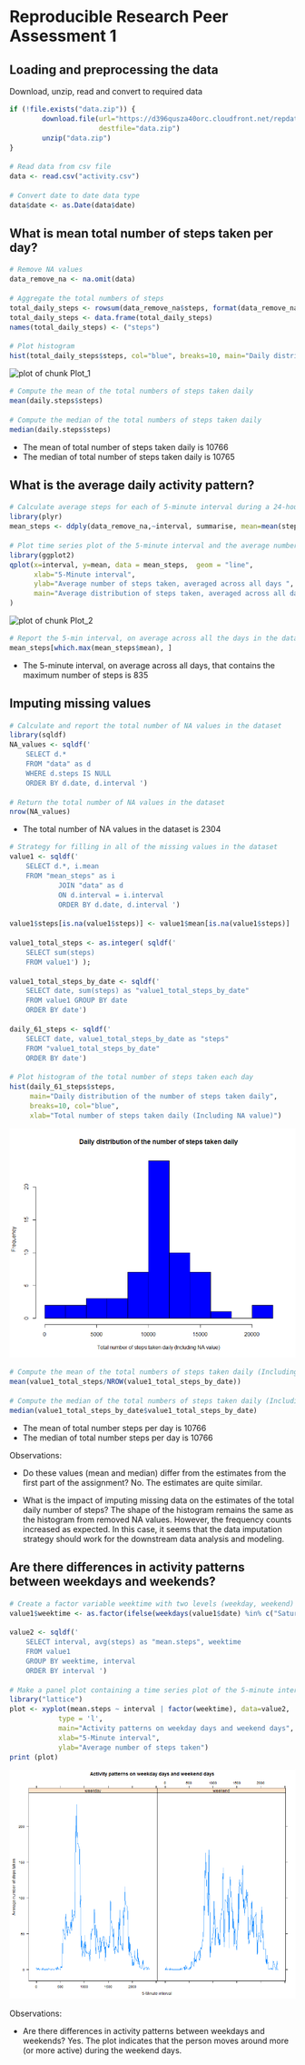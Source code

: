 # Reproducible Research Peer Assessment 1

## Loading and preprocessing the data

Download, unzip, read and convert to required data

```r
if (!file.exists("data.zip")) {
        download.file(url="https://d396qusza40orc.cloudfront.net/repdata%2Fdata%2Factivity.zip",
                      destfile="data.zip")
        unzip("data.zip")
}

# Read data from csv file
data <- read.csv("activity.csv")

# Convert date to date data type
data$date <- as.Date(data$date)
```

## What is mean total number of steps taken per day?

```r
# Remove NA values
data_remove_na <- na.omit(data) 

# Aggregate the total numbers of steps
total_daily_steps <- rowsum(data_remove_na$steps, format(data_remove_na$date, '%Y-%m-%d')) 
total_daily_steps <- data.frame(total_daily_steps) 
names(total_daily_steps) <- ("steps")

# Plot histogram
hist(total_daily_steps$steps, col="blue", breaks=10, main="Daily distribution of the total number of steps taken daily", xlab="Total number of steps")
````
![plot of chunk Plot_1](figure/Plot_1.png)

```r
# Compute the mean of the total numbers of steps taken daily
mean(daily.steps$steps)

# Compute the median of the total numbers of steps taken daily
median(daily.steps$steps)
```
- The mean of total number of steps taken daily is 10766
- The median of total number of steps taken daily is 10765

## What is the average daily activity pattern?

```r
# Calculate average steps for each of 5-minute interval during a 24-hour period
library(plyr)
mean_steps <- ddply(data_remove_na,~interval, summarise, mean=mean(steps))

# Plot time series plot of the 5-minute interval and the average number of steps taken, averaged across all days
library(ggplot2)
qplot(x=interval, y=mean, data = mean_steps,  geom = "line",
      xlab="5-Minute interval",
      ylab="Average number of steps taken, averaged across all days ",
      main="Average distribution of steps taken, averaged across all days"
)
````

![plot of chunk Plot_2](figure/Plot_2.png)

```r
# Report the 5-min interval, on average across all the days in the dataset, contains the maximum number of steps
mean_steps[which.max(mean_steps$mean), ]
```
- The 5-minute interval, on average across all days, that contains the maximum number of steps is 835

## Imputing missing values

```r
# Calculate and report the total number of NA values in the dataset
library(sqldf)
NA_values <- sqldf(' 
    SELECT d.*            
    FROM "data" as d
    WHERE d.steps IS NULL 
    ORDER BY d.date, d.interval ')

# Return the total number of NA values in the dataset
nrow(NA_values)
```
- The total number of NA values in the dataset is 2304

```r
# Strategy for filling in all of the missing values in the dataset
value1 <- sqldf('  
    SELECT d.*, i.mean
    FROM "mean_steps" as i
            JOIN "data" as d
            ON d.interval = i.interval 
            ORDER BY d.date, d.interval ') 

value1$steps[is.na(value1$steps)] <- value1$mean[is.na(value1$steps)]

value1_total_steps <- as.integer( sqldf(' 
    SELECT sum(steps)  
    FROM value1') );

value1_total_steps_by_date <- sqldf(' 
    SELECT date, sum(steps) as "value1_total_steps_by_date" 
    FROM value1 GROUP BY date 
    ORDER BY date') 

daily_61_steps <- sqldf('   
    SELECT date, value1_total_steps_by_date as "steps"
    FROM "value1_total_steps_by_date"
    ORDER BY date')

# Plot histogram of the total number of steps taken each day
hist(daily_61_steps$steps, 
     main="Daily distribution of the number of steps taken daily",
     breaks=10, col="blue", 
     xlab="Total number of steps taken daily (Including NA value)")
```
![plot of chunk Plot_3](figure/Plot_3.png)

```r
# Compute the mean of the total numbers of steps taken daily (Including NA values)
mean(value1_total_steps/NROW(value1_total_steps_by_date))

# Compute the median of the total numbers of steps taken daily (Including NA values)
median(value1_total_steps_by_date$value1_total_steps_by_date)
```
- The mean of total number steps per day is 10766
- The median of total number steps per day is 10766

Observations:

- Do these values (mean and median) differ from the estimates from the first part of the assignment? No. The estimates are quite similar.

- What is the impact of imputing missing data on the estimates of the total daily number of steps? The shape of the histogram remains the same as the histogram from removed NA values. However, the frequency counts increased as expected. In this case, it seems that the data imputation strategy should work for the downstream data analysis and modeling.

## Are there differences in activity patterns between weekdays and weekends?

```r
# Create a factor variable weektime with two levels (weekday, weekend)
value1$weektime <- as.factor(ifelse(weekdays(value1$date) %in% c("Saturday","Sunday"),"weekend", "weekday"))

value2 <- sqldf('   
    SELECT interval, avg(steps) as "mean.steps", weektime
    FROM value1
    GROUP BY weektime, interval
    ORDER BY interval ')

# Make a panel plot containing a time series plot of the 5-minute interval and the average number of steps taken, averaged across all weekday days or weekend days
library("lattice")
plot <- xyplot(mean.steps ~ interval | factor(weektime), data=value2, 
            type = 'l',
            main="Activity patterns on weekday days and weekend days",
            xlab="5-Minute interval",
            ylab="Average number of steps taken")
print (plot)
```
![plot of chunk Plot_4](figure/Plot_4.png)

Observations:
- Are there differences in activity patterns between weekdays and weekends? Yes. The plot indicates that the person moves around more (or more active) during the weekend days.
